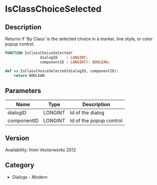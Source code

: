 # IsClassChoiceSelected

## Description
Returns if 'By Class' is the selected choice in a marker, line style, or color popup control.

```pascal
FUNCTION IsClassChoiceSelected(
				dialogID    : LONGINT;
				componentID : LONGINT): BOOLEAN;
```

```python
def vs.IsClassChoiceSelected(dialogID, componentID):
    return BOOLEAN
```

## Parameters
|Name|Type|Description|
|---|---|---|
|dialogID|LONGINT|Id of the dialog|
|componentID|LONGINT|Id of the popup control|

## Version
Availability: from Vectorworks 2012

## Category
* Dialogs - Modern

